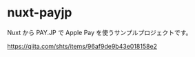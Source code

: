 # nuxt-payjp

Nuxt から PAY.JP で Apple Pay を使うサンプルプロジェクトです。


https://qiita.com/shts/items/96af9de9b43e018158e2
